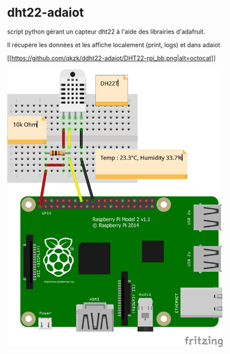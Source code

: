# dht22-adaiot

script python gérant un capteur dht22 à l'aide des librairies d'adafruit.

Il récupère les données et les affiche localement (print, logs) et dans adaiot

[[https://github.com/qkzk/ddht22-adaiot/DHT22-rpi_bb.png|alt=octocat]]

![Electronic settings](DHT22-rpi_bb.png?raw=true "Hardware")
